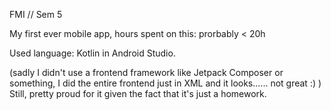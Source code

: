FMI // Sem 5

My first ever mobile app, hours spent on this: prorbably < 20h

Used language: Kotlin in Android Studio.

(sadly I didn't use a frontend framework like Jetpack Composer or something, I did the entire frontend just in XML and it looks...... not great :) )
Still, pretty proud for it given the fact that it's just a homework.
